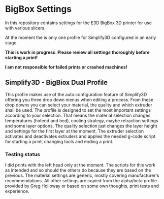 ﻿# BigBox Settings

In this repository contains settings for the E3D BigBox 3D printer for use with various slicers.

At the moment the is only one profile for Simplify3D configured in an early stage.

**This is work in progress. Please review all settings thoroughly before starting a print!**

**I am not responsible for failed prints or crashed machines!**

## Simplify3D - BigBiox Dual Profile
This profile makes use of the auto configuration feature of Simplify3D offering you three drop down menus when editing a process.
From these drop downs you can select your material, the quality and which extruder shall be used.
The profile is designed to set the most important settings according to your selection.
That means the material selection changes temperatures (hotend and bed), cooling strategy, maybe retraction settings and some layer options.
The quality selection just changes the layer height and settings for the first layer at the moment.
The extruder selection activates and deactivates extruders and applies the needed g-code script for starting a print, changing tools and ending a print.

### Testing status
I did prints with the left head only at the moment. The scripts for this work as intended and so should the others do because they are based on the previous.
The material settings are generic, mostly covering manufacturer's recommendations.
All other settings are copied from the alpha/beta profile provided by Greg Holloway or based on some own thoughts, print tests and experience.